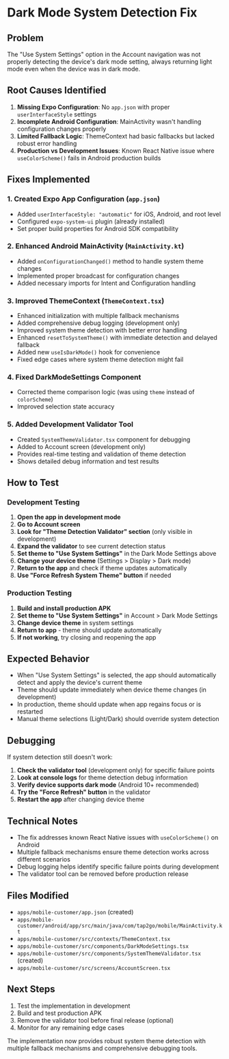# Dark Mode System Detection Fix

## Problem
The "Use System Settings" option in the Account navigation was not properly detecting the device's dark mode setting, always returning light mode even when the device was in dark mode.

## Root Causes Identified
1. **Missing Expo Configuration**: No `app.json` with proper `userInterfaceStyle` settings
2. **Incomplete Android Configuration**: MainActivity wasn't handling configuration changes properly
3. **Limited Fallback Logic**: ThemeContext had basic fallbacks but lacked robust error handling
4. **Production vs Development Issues**: Known React Native issue where `useColorScheme()` fails in Android production builds

## Fixes Implemented

### 1. Created Expo App Configuration (`app.json`)
- Added `userInterfaceStyle: "automatic"` for iOS, Android, and root level
- Configured `expo-system-ui` plugin (already installed)
- Set proper build properties for Android SDK compatibility

### 2. Enhanced Android MainActivity (`MainActivity.kt`)
- Added `onConfigurationChanged()` method to handle system theme changes
- Implemented proper broadcast for configuration changes
- Added necessary imports for Intent and Configuration handling

### 3. Improved ThemeContext (`ThemeContext.tsx`)
- Enhanced initialization with multiple fallback mechanisms
- Added comprehensive debug logging (development only)
- Improved system theme detection with better error handling
- Enhanced `resetToSystemTheme()` with immediate detection and delayed fallback
- Added new `useIsDarkMode()` hook for convenience
- Fixed edge cases where system theme detection might fail

### 4. Fixed DarkModeSettings Component
- Corrected theme comparison logic (was using `theme` instead of `colorScheme`)
- Improved selection state accuracy

### 5. Added Development Validator Tool
- Created `SystemThemeValidator.tsx` component for debugging
- Added to Account screen (development only)
- Provides real-time testing and validation of theme detection
- Shows detailed debug information and test results

## How to Test

### Development Testing
1. **Open the app in development mode**
2. **Go to Account screen**
3. **Look for "Theme Detection Validator" section** (only visible in development)
4. **Expand the validator** to see current detection status
5. **Set theme to "Use System Settings"** in the Dark Mode Settings above
6. **Change your device theme** (Settings > Display > Dark mode)
7. **Return to the app** and check if theme updates automatically
8. **Use "Force Refresh System Theme" button** if needed

### Production Testing
1. **Build and install production APK**
2. **Set theme to "Use System Settings"** in Account > Dark Mode Settings
3. **Change device theme** in system settings
4. **Return to app** - theme should update automatically
5. **If not working**, try closing and reopening the app

## Expected Behavior
- When "Use System Settings" is selected, the app should automatically detect and apply the device's current theme
- Theme should update immediately when device theme changes (in development)
- In production, theme should update when app regains focus or is restarted
- Manual theme selections (Light/Dark) should override system detection

## Debugging
If system detection still doesn't work:

1. **Check the validator tool** (development only) for specific failure points
2. **Look at console logs** for theme detection debug information
3. **Verify device supports dark mode** (Android 10+ recommended)
4. **Try the "Force Refresh" button** in the validator
5. **Restart the app** after changing device theme

## Technical Notes
- The fix addresses known React Native issues with `useColorScheme()` on Android
- Multiple fallback mechanisms ensure theme detection works across different scenarios
- Debug logging helps identify specific failure points during development
- The validator tool can be removed before production release

## Files Modified
- `apps/mobile-customer/app.json` (created)
- `apps/mobile-customer/android/app/src/main/java/com/tap2go/mobile/MainActivity.kt`
- `apps/mobile-customer/src/contexts/ThemeContext.tsx`
- `apps/mobile-customer/src/components/DarkModeSettings.tsx`
- `apps/mobile-customer/src/components/SystemThemeValidator.tsx` (created)
- `apps/mobile-customer/src/screens/AccountScreen.tsx`

## Next Steps
1. Test the implementation in development
2. Build and test production APK
3. Remove the validator tool before final release (optional)
4. Monitor for any remaining edge cases

The implementation now provides robust system theme detection with multiple fallback mechanisms and comprehensive debugging tools.
